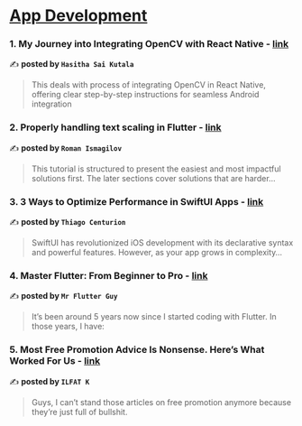 
<h1><a href=https://medium.com/tag/mobile-app-development/recommended target="_blank" rel="noopener noreferrer">App Development</a></h1>
<h3>1. My Journey into Integrating OpenCV with React Native - <a href="https://medium.com/@hasitha.kutala/my-journey-into-integrating-opencv-with-react-native-3d727d613651" target="_blank" rel="noopener noreferrer">link</a></h3>

✍️ **posted by `Hasitha Sai Kutala`**

<blockquote>This deals with process of integrating OpenCV in React Native, offering clear step-by-step instructions for seamless Android integration</blockquote>

<h3>2. Properly handling text scaling in Flutter - <a href="https://medium.com/@pomis172/properly-handling-text-scaling-in-flutter-313fe717816c" target="_blank" rel="noopener noreferrer">link</a></h3>

✍️ **posted by `Roman Ismagilov`**

<blockquote>This tutorial is structured to present the easiest and most impactful solutions first. The later sections cover solutions that are harder…</blockquote>

<h3>3. 3 Ways to Optimize Performance in SwiftUI Apps - <a href="https://medium.com/@thiagorodriguescenturion/3-ways-to-optimize-performance-in-swiftui-apps-5a54b72b4041" target="_blank" rel="noopener noreferrer">link</a></h3>

✍️ **posted by `Thiago Centurion`**

<blockquote>SwiftUI has revolutionized iOS development with its declarative syntax and powerful features. However, as your app grows in complexity…</blockquote>

<h3>4. Master Flutter: From Beginner to Pro - <a href="https://medium.com/@habib23me/master-flutter-from-beginner-to-pro-664994db8a44" target="_blank" rel="noopener noreferrer">link</a></h3>

✍️ **posted by `Mr Flutter Guy`**

<blockquote>It’s been around 5 years now since I started coding with Flutter. In those years, I have:</blockquote>

<h3>5. Most Free Promotion Advice Is Nonsense. Here’s What Worked For Us - <a href="https://medium.com/better-marketing/most-free-promotion-advice-is-nonsense-heres-what-worked-for-us-456ddc928a7c" target="_blank" rel="noopener noreferrer">link</a></h3>

✍️ **posted by `ILFAT K`**

<blockquote>Guys, I can’t stand those articles on free promotion anymore because they’re just full of bullshit.</blockquote>

